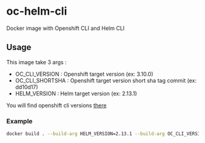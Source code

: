 # oc-helm-cli
Docker image with Openshift CLI and Helm CLI


## Usage 

This image take 3 args : 
* OC_CLI_VERSION : Openshift target version (ex: 3.10.0) 
* OC_CLI_SHORTSHA : Openshift target version short sha tag commit (ex: dd10d17)
* HELM_VERSION : Helm target version (ex: 2.13.1)

You will find openshift cli versions [there](https://github.com/openshift/origin/releases)

### Example
```bash
docker build . --build-arg HELM_VERSION=2.13.1 --build-arg OC_CLI_VERSION=3.10.0 --build-arg OC_CLI_SHORTSHA=dd10d17
```
